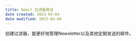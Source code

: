 ```yaml
---
title: Gmail 过滤器用法
date created: 2023-03-04
date modified: 2023-03-04
---
```


创建过滤器，能更好地管理Newsletter以及其他定期发送的邮件。
